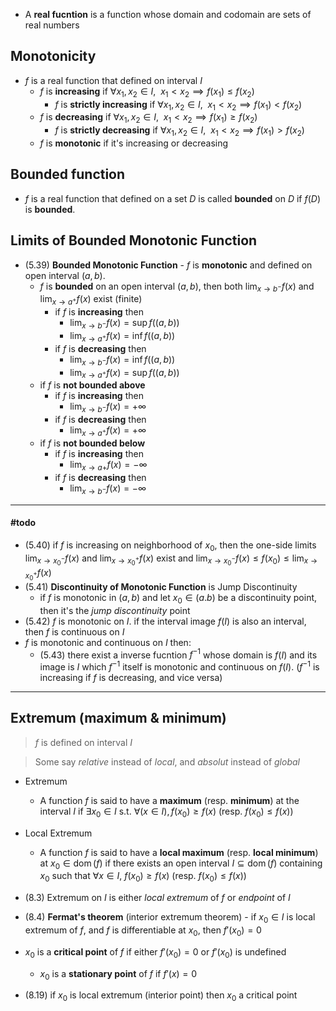 
- A **real fucntion** is a function whose domain and codomain are sets of real numbers

## Monotonicity

- $f$ is a real function that defined on interval $I$
	- $f$ is **increasing** if $\forall x_{1},x_{2}\in{I},~~ x_{1}<x_{2}\implies{f(x_{1})\leq f(x_{2})}$
		- $f$ is **strictly increasing** if $\forall x_{1},x_{2}\in{I},~~ x_{1}<x_{2}\implies{f(x_{1})< f(x_{2})}$
	- $f$ is **decreasing** if $\forall x_{1},x_{2}\in{I},~~ x_{1}<x_{2}\implies{f(x_{1}) \geq f(x_{2})}$
		- $f$ is **strictly decreasing** if $\forall x_{1},x_{2}\in{I},~~ x_{1}<x_{2}\implies{f(x_{1})> f(x_{2})}$
	- $f$ is **monotonic** if it's increasing or decreasing

## Bounded function 

- $f$ is a real function that defined on a set $D$ is called **bounded** on $D$ if $f(D)$ is **bounded**.

## Limits of Bounded Monotonic Function 

- (5.39) **Bounded Monotonic Function** - $f$ is **monotonic** and defined on open interval $(a,b)$.
	- $f$ is **bounded** on an open interval $(a,b)$, then both $\displaystyle\lim_{ x \to b^{-} }f(x)$ and $\displaystyle\lim_{ x \to a^{+} }f(x)$ exist (finite)
		- if $f$ is **increasing** then 
			- $\displaystyle\lim_{ x \to b^{-} }f(x)=\sup f\big((a,b)\big)$ 
			- $\displaystyle\lim_{ x \to a^{+} }f(x)=\inf f\big((a,b)\big)$ 
		- if $f$ is **decreasing** then 
			- $\displaystyle\lim_{ x \to b^{-} }f(x)=\inf f\big((a,b)\big)$ 
			- $\displaystyle\lim_{ x \to a^{+} }f(x)=\sup f\big((a,b)\big)$ 
	- if $f$ is **not bounded above**
		- if $f$ is **increasing** then 
			- $\displaystyle\lim_{ x \to b^{-} }f(x)=+\infty$ 
		- if $f$ is **decreasing** then 
			- $\displaystyle\lim_{ x \to a^{+} }f(x)=+\infty$ 
	- if $f$ is **not bounded below**
		- if $f$ is **increasing** then 
			- $\displaystyle\lim_{ x \to a{+} }f(x)=-\infty$ 
		- if $f$ is **decreasing** then 
			- $\displaystyle\lim_{ x \to b^{-} }f(x)=-\infty$ 


___

#### #todo 

- (5.40) if $f$ is increasing on neighborhood of $x_{0}$, then the one-side limits $\displaystyle\lim_{ x \to x_{0}^{-} }f(x)$ and $\displaystyle\lim_{ x \to x_{0}^{+} }f(x)$ exist and $\displaystyle\lim_{ x \to x_{0}^{-} }f(x)\leq f(x_{0})\leq\lim_{ x \to x_{0}^{+} }f(x)$
- (5.41) **Discontinuity of Monotonic Function** is Jump Discontinuity
	- if $f$ is monotonic in $(a,b)$ and let $x_{0}\in{(a.b)}$ be a discontinuity point, then it's the *jump discontinuity* point
- (5.42) $f$ is monotonic on $I$. if the interval image $f(I)$ is also an interval, then $f$ is continuous on $I$
- $f$ is monotonic and continuous on $I$ then: 
	- (5.43) there exist a inverse fucntion $f^{-1}$ whose domain is $f(I)$ and its image is $I$ which $f^{-1}$ itself is monotonic and continuous on $f(I)$. ($f^{-1}$ is increasing if $f$ is decreasing, and vice versa)

___

## Extremum (maximum & minimum)

> $f$ is defined on interval $I$

> Some say *relative* instead of *local*, and *absolut* instead of *global*

- Extremum
	- A function $f$ is said to have a **maximum** (resp. **minimum**) at the interval $I$ if $\exists x_{0}\in{I}$ s.t. $\displaystyle  \forall (x\in I),\,f(x_{0})\geq f(x)$ (resp. $f(x_{0})\leq f(x)$)
- Local Extremum
	- A function $f$ is said to have a **local maximum** (resp. **local minimum**) at $x_{0}\in{\operatorname {dom} (f)}$ if there exists an open interval $I\subseteq{\operatorname {dom} (f)}$ containing $x_{0}$ such that $\forall{x\in{I}}$, $f(x_{0}) \geq f (x)$ (resp. $f(x_{0})\leq f(x)$)

- (8.3) Extremum on $I$ is either *local extremum* of $f$ or *endpoint* of $I$
- (8.4) **Fermat's theorem** (interior extremum theorem) - if $x_{0}\in{I}$ is local extremum of $f$, and $f$ is differentiable at $x_{0}$, then $f'(x_{0})=0$


- $x_{0}$ is a **critical point** of $f$ if either $f'(x_{0})=0$ or $f'(x_{0})$ is undefined
	- $x_{0}$ is a **stationary point** of $f$ if $f'(x)=0$
- (8.19) if $x_{0}$ is local extremum (interior point) then $x_{0}$ a critical point
